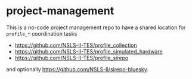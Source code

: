 # project-management
This is a no-code project management repo to have a shared location for `profile_*` coordination tasks

- https://github.com/NSLS-II-TES/profile_collection
- https://github.com/NSLS-II-TES/profile_simulated_hardware
- https://github.com/NSLS-II-TES/profile_sirepo

and optionally https://github.com/NSLS-II/sirepo-bluesky.
